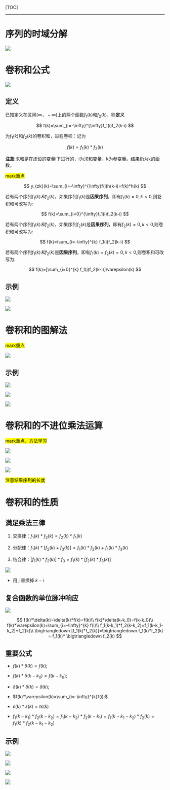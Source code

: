 [TOC]

---

# 序列的时域分解

![](信号与系统-3.3卷积和.assets/2024-09-19-12-02-10-image.png)

# 卷积和公式

![](信号与系统-3.3卷积和.assets/2024-09-19-13-21-21-image.png)

## 定义

已知定义在区间$(\infty，-\infty)$上的两个函数$f_1(k)$和$f_2(k)$，则**定义**

$$
f(k)=\sum_{i=-\infty}^{\infty}f_1(i)f_2(k-i)
$$

为$f_1(k)$和$f_2(k)$的卷积和，进程卷积：记为

$$
f(k)=f_1(k)*f_2(k)
$$

**注意**:求和是在虚设的变量i下进行的，i为求和变量，k为参变量。结果仍为k的函数。

<mark>mark重点</mark>

$$
y_{zk}(k)=\sum_{i=-\infty}^{\infty}f(i)h(k-i)=f(k)*h(k)
$$

若有两个序列$f_1(k)和f_2(k)$，如果序列$f_1(k)$是**因果序列**，即有$f_1(k)=0,k<0$,则卷积和可改写为:

$$
f(k)=\sum_{i=0}^{\infty}f_1(i)f_2(k-i)
$$

若有两个序列$f_1(k)和f_2(k)$，如果序列$f_2(k)$是**因果序列**，即有$f_2(k)=0,k<0$,则卷积和可改写为:

$$
f(k)=\sum_{i=-\infty}^{k} f_1(i)f_2(k-i)
$$

若有两个序列$f_1(k)和f_2(k)$是**因果序列**，即有$f_1(k)=f_2(k)=0,k<0$,则卷积和可改写为:

$$
f(k)=[\sum_{i=0}^{k} f_1(i)f_2(k-i)]\varepsilon(k)
$$

## 示例

![](信号与系统-3.3卷积和.assets/2024-09-19-16-26-54-image.png)

![](信号与系统-3.3卷积和.assets/2024-09-19-16-28-19-image.png)

# 卷积和的图解法

<mark>mark重点</mark>

![](信号与系统-3.3卷积和.assets/2024-09-19-17-54-04-image.png)

## 示例

![](信号与系统-3.3卷积和.assets/2024-09-19-18-14-35-image.png)

![](信号与系统-3.3卷积和.assets/2024-09-19-18-22-30-image.png)

![](信号与系统-3.3卷积和.assets/2024-09-19-18-22-59-image.png)

# 卷积和的不进位乘法运算

<mark>mark重点，方法学习</mark>

![](信号与系统-3.3卷积和.assets/2024-09-19-21-57-41-image.png)

![](信号与系统-3.3卷积和.assets/2024-09-19-22-32-08-image.png)

![](信号与系统-3.3卷积和.assets/2024-09-19-22-34-48-image.png)

<mark>注意结果序列的长度</mark>

# 卷积和的性质

## 满足乘法三律

1. 交换律：$f_1(k)*f_2(k)=f_2(k)*f_1(k)$

2. 分配律：$f_1(k)*[f_2(k)+f_3(k)]=f_1(k)*f_2(k)+f_1(k)*f_3(k)$

3. 结合律：$[f_1(k)*f_2(k)]*f_3=f_1(k)*[f_2(k)*f_3(k)]$

![](信号与系统-3.3卷积和.assets/2024-09-21-16-59-12-{8C1EDCBF-DB06-421B-AFA4-39A3016EBDB9}.png)

- 用 j 替换掉 $k-i$

## 复合函数的单位脉冲响应

![](信号与系统-3.3卷积和.assets/2024-09-21-17-03-30-{CF29E67C-CD3F-4138-877E-F1EBAA9FE4BE}.png)

$$
f(k)*\delta(k)=\delta(k)*f(k)=f(k)\\
f(k)*\delta(k-k_0)=f(k-k_0)\\
f(k)*\varepsilon(k)=\sum_{i=-\infty}^{k} f(i)\\
f_1(k-k_1)*f_2(k-k_2)=f_1(k-k_1-k_2)*f_2(k)\\
\bigtriangledown [f_1(k)*f_2(k)]=\bigtriangledown f_1(k)*f_2(k) = f_1(k)* \bigtriangledown f_2(k)
$$

## 重要公式

- $f(k)*\delta(k)=f(k);$

- $f(k)*\delta(k-k_0)=f(k-k_0);$

- $\delta(k)*\delta(k)=\delta(k);$

- $f(k)*\varepsilon(k)=\sum_{i=-\infty}^{k}f(i);$

- $\varepsilon(k)*\varepsilon(k)=t\varepsilon(k)$

- $f_1(k-k_1)*f_2(k-k_2)=f_1(k-k_2)*f_2(k-k_1)=f_1(k-k_1-k_2)*f_2(k)=f_1(k)*f_2(k-k_1-k_2)$

## 示例

![](信号与系统-3.3卷积和.assets/2024-09-21-17-30-30-{9C547146-0C62-4806-B4B6-4E15EBFCDD97}.png)

![](信号与系统-3.3卷积和.assets/2024-09-21-17-31-38-{C9F583A2-1C03-43BB-A4E2-E96919D77D00}.png)

![](信号与系统-3.3卷积和.assets/2024-09-21-17-34-09-{D21D759B-D85E-4704-AD9A-6F03D9C85B65}.png)

![](信号与系统-3.3卷积和.assets/2024-09-21-17-35-46-{0B5710FD-829A-49FF-AA3A-C06F083006A1}.png)
